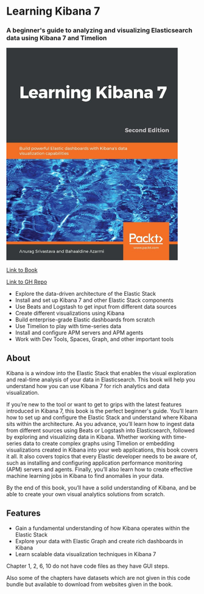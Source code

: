 # Learning Kibana 7

### A beginner's guide to analyzing and visualizing Elasticsearch data using Kibana 7 and Timelion

<img src="./Images/cover.jpg" width=450/>

[Link to Book](https://www.packtpub.com/data/learning-kibana-7-second-edition)

[Link to GH Repo](https://github.com/PacktPublishing/Learning-Kibana-7-Second-Edition)

- Explore the data-driven architecture of the Elastic Stack
- Install and set up Kibana 7 and other Elastic Stack components
- Use Beats and Logstash to get input from different data sources
- Create different visualizations using Kibana
- Build enterprise-grade Elastic dashboards from scratch
- Use Timelion to play with time-series data
- Install and configure APM servers and APM agents
- Work with Dev Tools, Spaces, Graph, and other important tools

## About

Kibana is a window into the Elastic Stack that enables the visual exploration and real-time analysis of your data in Elasticsearch. This book will help you understand how you can use Kibana 7 for rich analytics and data visualization.

If you’re new to the tool or want to get to grips with the latest features introduced in Kibana 7, this book is the perfect beginner's guide. You’ll learn how to set up and configure the Elastic Stack and understand where Kibana sits within the architecture. As you advance, you’ll learn how to ingest data from different sources using Beats or Logstash into Elasticsearch, followed by exploring and visualizing data in Kibana. Whether working with time-series data to create complex graphs using Timelion or embedding visualizations created in Kibana into your web applications, this book covers it all. It also covers topics that every Elastic developer needs to be aware of, such as installing and configuring application performance monitoring (APM) servers and agents. Finally, you’ll also learn how to create effective machine learning jobs in Kibana to find anomalies in your data.

By the end of this book, you’ll have a solid understanding of Kibana, and be able to create your own visual analytics solutions from scratch.

## Features

- Gain a fundamental understanding of how Kibana operates within the Elastic Stack
- Explore your data with Elastic Graph and create rich dashboards in Kibana
- Learn scalable data visualization techniques in Kibana 7

Chapter 1, 2, 6, 10 do not have code files as they have GUI steps.

Also some of the chapters have datasets which are not given in this code bundle but available to download from websites given in the book.
